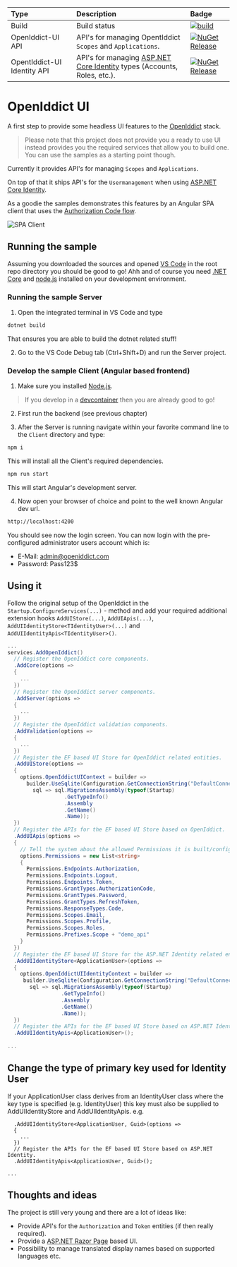

| Type                        | Description                                                  | Badge                                                        |
| :-------------------------- | :----------------------------------------------------------- | :----------------------------------------------------------- |
| Build                       | Build status                                                 | [![build](https://github.com/thomasduft/openiddict-ui/workflows/build/badge.svg)](https://github.com/thomasduft/openiddict-ui/actions) |
| OpenIddict-UI API           | API's for managing OpentIddict `Scopes` and `Applications`.  | [![NuGet Release](https://img.shields.io/nuget/vpre/tomware.OpenIddict.UI.Api.svg)](https://www.nuget.org/packages/tomware.OpenIddict.UI.Api) |
| OpentIddict-UI Identity API | API's for managing [ASP.NET Core Identity](https://docs.microsoft.com/en-us/aspnet/core/security/authentication/identity?view=aspnetcore-5.0&tabs=visual-studio) types (Accounts, Roles, etc.). | [![NuGet Release](https://img.shields.io/nuget/vpre/tomware.OpenIddict.UI.Identity.Api.svg)](https://www.nuget.org/packages/tomware.OpenIddict.UI.Identity.Api) |

# OpenIddict UI

A first step to provide some headless UI features to the [OpenIddict](https://github.com/openiddict/openiddict-core) stack. 

> Please note that this project does not provide you a ready to use UI instead provides you the required services that allow you to build one. You can use the samples as a starting point though.

Currently it provides API's for managing `Scopes` and `Applications`.

On top of that it ships API's for the `Usermanagement` when using [ASP.NET Core Identity](https://docs.microsoft.com/en-us/aspnet/core/security/authentication/identity?view=aspnetcore-5.0&tabs=visual-studio).

As a goodie the samples demonstrates this features by an Angular SPA client that uses the [Authorization Code flow](https://openid.net/specs/openid-connect-core-1_0.html#CodeFlowAuth).

![SPA Client](./spa-client.png)

## Running the sample

Assuming you downloaded the sources and opened [VS Code](https://code.visualstudio.com/) in the root repo directory you should be good to go! Ahh and of course you need [.NET Core](https://dotnet.microsoft.com/download) and [node.js](https://nodejs.org/en/) installed on your development environment.

### Running the sample Server

1. Open the integrated terminal in VS Code and type

```bash
dotnet build
```

That ensures you are able to build the dotnet related stuff!

2. Go to the VS Code Debug tab (Ctrl+Shift+D) and run the Server project.

### Develop the sample Client (Angular based frontend)

1. Make sure you installed [Node.js](https://nodejs.org/en/). 

> If you develop in a [devcontainer](https://code.visualstudio.com/docs/remote/containers) then you are already good to go!

2. First run the backend (see previous chapter)

3. After the Server is running navigate within your favorite command line to the `Client` directory and type:

```bash
npm i
```

This will install all the Client's required dependencies.

```bash
npm run start
```

This will start Angular's development server.

4. Now open your browser of choice and point to the well known Angular dev url.

```bash
http://localhost:4200
```

You should see now the login screen. You can now login with the pre-configured administrator users account which is:

- E-Mail: admin@openiddict.com
- Password: Pass123$


## Using it

Follow the original setup of the OpenIddict in the `Startup.ConfigureServices(...)` - method and add your required additional extension hooks `AddUIStore(...)`, `AddUIApis(...)`, `AddUIIdentityStore<TIdentityUser>(...)` and `AddUIIdentityApis<TIdentityUser>()`.

```csharp
...
services.AddOpenIddict()
  // Register the OpenIddict core components.
  .AddCore(options =>
  {
    ...
  })
  // Register the OpenIddict server components.
  .AddServer(options =>
  {
    ...
  })
  // Register the OpenIddict validation components.
  .AddValidation(options =>
  {
    ...
  })
  // Register the EF based UI Store for OpenIddict related entities.
  .AddUIStore(options =>
  {
    options.OpenIddictUIContext = builder =>
      builder.UseSqlite(Configuration.GetConnectionString("DefaultConnection"),
        sql => sql.MigrationsAssembly(typeof(Startup)
                  .GetTypeInfo()
                  .Assembly
                  .GetName()
                  .Name));
  })
  // Register the APIs for the EF based UI Store based on OpenIddict.
  .AddUIApis(options =>
  {
    // Tell the system about the allowed Permissions it is built/configured for.
    options.Permissions = new List<string>
    {
      Permissions.Endpoints.Authorization,
      Permissions.Endpoints.Logout,
      Permissions.Endpoints.Token,
      Permissions.GrantTypes.AuthorizationCode,
      Permissions.GrantTypes.Password,
      Permissions.GrantTypes.RefreshToken,
      Permissions.ResponseTypes.Code,
      Permissions.Scopes.Email,
      Permissions.Scopes.Profile,
      Permissions.Scopes.Roles,
      Permissions.Prefixes.Scope + "demo_api"
    }
  })
  // Register the EF based UI Store for the ASP.NET Identity related entities.
  .AddUIIdentityStore<ApplicationUser>(options =>
  {
    options.OpenIddictUIIdentityContext = builder =>
     builder.UseSqlite(Configuration.GetConnectionString("DefaultConnection"),
       sql => sql.MigrationsAssembly(typeof(Startup)
                 .GetTypeInfo()
                 .Assembly
                 .GetName()
                 .Name));
  })
  // Register the APIs for the EF based UI Store based on ASP.NET Identity.
  .AddUIIdentityApis<ApplicationUser>();
  
...
```

## Change the type of primary key used for Identity User

If your ApplicationUser class derives from an IdentityUser class where the key type is specified (e.g. IdentityUser<Guid>) this key must also be supplied to AddUIIdentityStore and AddUIIdentityApis. e.g.

```
  .AddUIIdentityStore<ApplicationUser, Guid>(options =>
  {
    ...
  })
  // Register the APIs for the EF based UI Store based on ASP.NET Identity.
  .AddUIIdentityApis<ApplicationUser, Guid>();
  
...
```

## Thoughts and ideas

The project is still very young and there are a lot of ideas like:

- Provide API's for the `Authorization` and `Token` entities (if then really required).
- Provide a [ASP.NET Razor Page](https://docs.microsoft.com/en-us/aspnet/core/razor-pages/?view=aspnetcore-5.0&tabs=visual-studio) based UI.
- Possibility to manage translated display names based on supported languages etc.
